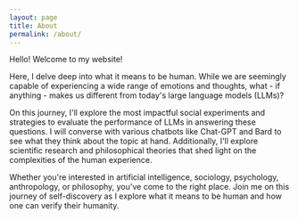 ```yaml
---
layout: page
title: About
permalink: /about/
---
```


Hello! Welcome to my website!

Here, I delve deep into what it means to be human. While we are seemingly capable of experiencing a wide range of emotions and thoughts, what - if anything - makes us different from today's large language models (LLMs)?

On this journey, I'll explore the most impactful social experiments and strategies to evaluate the performance of LLMs in answering these questions. I will converse with various chatbots like Chat-GPT and Bard to see what they think about the topic at hand. Additionally, I'll explore scientific research and philosophical theories that shed light on the complexities of the human experience.

Whether you're interested in artificial intelligence, sociology, psychology, anthropology, or philosophy, you've come to the right place. Join me on this journey of self-discovery as I explore what it means to be human and how one can verify their humanity.